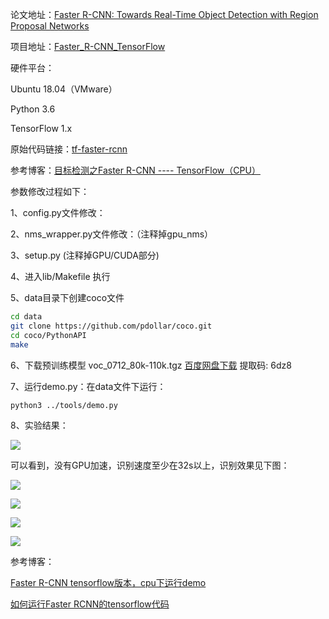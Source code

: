 论文地址：[Faster R-CNN: Towards Real-Time Object Detection with Region Proposal Networks](https://arxiv.org/abs/1506.01497)

项目地址：[Faster_R-CNN_TensorFlow](https://github.com/GinkgoX/Faster_R-CNN_TensorFlow)

硬件平台：

Ubuntu 18.04（VMware）

Python 3.6

TensorFlow 1.x

原始代码链接：[tf-faster-rcnn](https://github.com/endernewton/tf-faster-rcnn)

参考博客：[目标检测之Faster R-CNN ---- TensorFlow（CPU）](https://blog.csdn.net/qq_37172182/article/details/100070889)

参数修改过程如下：

1、config.py文件修改：

2、nms_wrapper.py文件修改：（注释掉gpu_nms）

3、setup.py (注释掉GPU/CUDA部分)

4、进入lib/Makefile 执行

5、data目录下创建coco文件

```bash
cd data
git clone https://github.com/pdollar/coco.git
cd coco/PythonAPI
make
```

6、下载预训练模型 voc_0712_80k-110k.tgz [百度网盘下载](https://pan.baidu.com/s/1ClcNOWiqOm6nyAdfD3RSsQ) 提取码: 6dz8

7、运行demo.py：在data文件下运行：

```bash
python3 ../tools/demo.py
```

8、实验结果：

![](C:\Users\ginkgoX\Desktop\results\result\README.assets\4.png)

可以看到，没有GPU加速，识别速度至少在32s以上，识别效果见下图：

![](C:\Users\ginkgoX\Desktop\results\result\README.assets\5.png)

![](C:\Users\ginkgoX\Desktop\results\result\README.assets\6.png)

![](C:\Users\ginkgoX\Desktop\results\result\README.assets\7.png)

![](C:\Users\ginkgoX\Desktop\results\result\README.assets\8.png)

参考博客：

[Faster R-CNN tensorflow版本，cpu下运行demo](https://blog.csdn.net/sinat_33486980/article/details/81045315)

[如何运行Faster RCNN的tensorflow代码](https://www.cnblogs.com/toone/p/8433581.html)